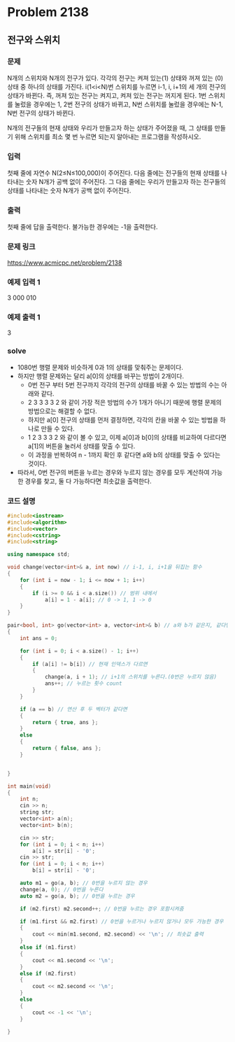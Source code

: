 # Problem 2138

## 전구와 스위치

### 문제
N개의 스위치와 N개의 전구가 있다. 각각의 전구는 켜져 있는(1) 상태와 꺼져 있는 (0) 상태 중 하나의 상태를 가진다. i(1<i<N)번 스위치를 누르면 i-1, i, i+1의 세 개의 전구의 상태가 바뀐다. 즉, 꺼져 있는 전구는 켜지고, 켜져 있는 전구는 꺼지게 된다. 1번 스위치를 눌렀을 경우에는 1, 2번 전구의 상태가 바뀌고, N번 스위치를 눌렀을 경우에는 N-1, N번 전구의 상태가 바뀐다.

N개의 전구들의 현재 상태와 우리가 만들고자 하는 상태가 주어졌을 때, 그 상태를 만들기 위해 스위치를 최소 몇 번 누르면 되는지 알아내는 프로그램을 작성하시오.

### 입력
첫째 줄에 자연수 N(2≤N≤100,000)이 주어진다. 다음 줄에는 전구들의 현재 상태를 나타내는 숫자 N개가 공백 없이 주어진다. 그 다음 줄에는 우리가 만들고자 하는 전구들의 상태를 나타내는 숫자 N개가 공백 없이 주어진다.

### 출력
첫째 줄에 답을 출력한다. 불가능한 경우에는 -1을 출력한다.

### 문제 링크
<https://www.acmicpc.net/problem/2138>

### 예제 입력 1
3
000
010

### 예제 출력 1
3

### solve
- 1080번 행렬 문제와 비슷하게 0과 1의 상태를 맞춰주는 문제이다.
- 하지만 행렬 문제와는 달리 a[0]의 상태를 바꾸는 방법이 2개이다.
	- 0번 전구 부터 5번 전구까지 각각의 전구의 상태를 바꿀 수 있는 방법의 수는 아래와 같다.
	- 2 3 3 3 3 2 와 같이 가장 적은 방법의 수가 1개가 아니기 때문에 행렬 문제의 방법으로는 해결할 수 없다.
	- 하지만 a[0] 전구의 상태를 먼저 결정하면, 각각의 칸을 바꿀 수 있는 방법을 하나로 만들 수 있다.
	- 1 2 3 3 3 2 와 같이 볼 수 있고, 이제 a[0]과 b[0]의 상태를 비교하여 다르다면 a[1]의 버튼을 눌러서 상태를 맞출 수 있다.
	- 이 과정을 반복하여 n - 1까지 확인 후 같다면 a와 b의 상태를 맞출 수 있다는 것이다.
- 따라서, 0번 전구의 버튼을 누르는 경우와 누르지 않는 경우를 모두 계산하여 가능한 경우를 찾고, 둘 다 가능하다면 최솟값을 출력한다.


### 코드 설명
```C++
#include<iostream>
#include<algorithm>
#include<vector>
#include<cstring>
#include<string>

using namespace std;

void change(vector<int>& a, int now) // i-1, i, i+1을 뒤집는 함수
{
	for (int i = now - 1; i <= now + 1; i++)
	{
		if (i >= 0 && i < a.size()) // 범위 내에서
			a[i] = 1 - a[i]; // 0 -> 1, 1 -> 0
	}
}

pair<bool, int> go(vector<int> a, vector<int>& b) // a와 b가 같은지, 같다면 몇 번만에 가능한지 리턴(a를 변경하지 않음)
{
	int ans = 0;

	for (int i = 0; i < a.size() - 1; i++)
	{
		if (a[i] != b[i]) // 현재 인덱스가 다르면
		{
			change(a, i + 1); // i+1의 스위치를 누른다.(0번은 누르지 않음)
			ans++; // 누르는 횟수 count
		}
	}

	if (a == b) // 연산 후 두 벡터가 같다면
	{
		return { true, ans };
	}
	else
	{
		return { false, ans };
	}


}

int main(void)
{
	int n;
	cin >> n;
	string str;
	vector<int> a(n);
	vector<int> b(n);

	cin >> str;
	for (int i = 0; i < n; i++)
		a[i] = str[i] - '0';
	cin >> str;
	for (int i = 0; i < n; i++)
		b[i] = str[i] - '0';

	auto m1 = go(a, b); // 0번을 누르지 않는 경우
	change(a, 0); // 0번을 누른다
	auto m2 = go(a, b); // 0번을 누르는 경우

	if (m2.first) m2.second++; // 0번을 누르는 경우 포함시켜줌

	if (m1.first && m2.first) // 0번을 누르거나 누르지 않거나 모두 가능한 경우
	{
		cout << min(m1.second, m2.second) << '\n'; // 최솟값 출력
	}
	else if (m1.first)
	{
		cout << m1.second << '\n';
	}
	else if (m2.first)
	{
		cout << m2.second << '\n';
	}
	else
	{
		cout << -1 << '\n';
	}

}

```
